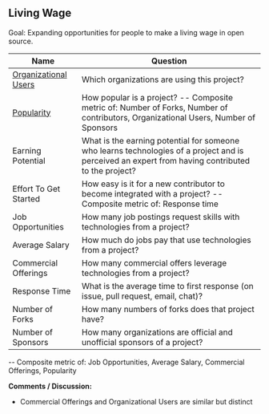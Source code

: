 ## Living Wage

Goal: Expanding opportunities for people to make a living wage in open source.

| Name                                         | Question                                                                                                                                          |
|----------------------------------------------|---------------------------------------------------------------------------------------------------------------------------------------------------|
| [Organizational Users](./org_sponsorship.md) | Which organizations are using this project?                                                                                                       |
| [Popularity](./project_popularity.md)        | How popular is a project? -- Composite metric of: Number of Forks, Number of contributors, Organizational Users, Number of Sponsors               |
| Earning Potential                            | What is the earning potential for someone who learns technologies of a project and is perceived an expert from having contributed to the project? |
| Effort To Get Started                        | How easy is it for a new contributor to become integrated with a project? -- Composite metric of: Response time                                   |
| Job Opportunities                            | How many job postings request skills with technologies from a project?                                                                            |
| Average Salary                               | How much do jobs pay that use technologies from a project?                                                                                        |
| Commercial Offerings                         | How many commercial offers leverage technologies from a project?                                                                                  |
| Response Time                                | What is the average time to first response (on issue, pull request, email, chat)?                                                                 |
| Number of Forks                              | How many numbers of forks does that project have?                                                                                                 |
| Number of Sponsors                           | How many organizations are official and unofficial sponsors of a project?                                                                         |

-- Composite metric of: Job Opportunities, Average Salary, Commercial Offerings, Popularity 

**Comments / Discussion:**

*   Commercial Offerings and Organizational Users are  similar but distinct
